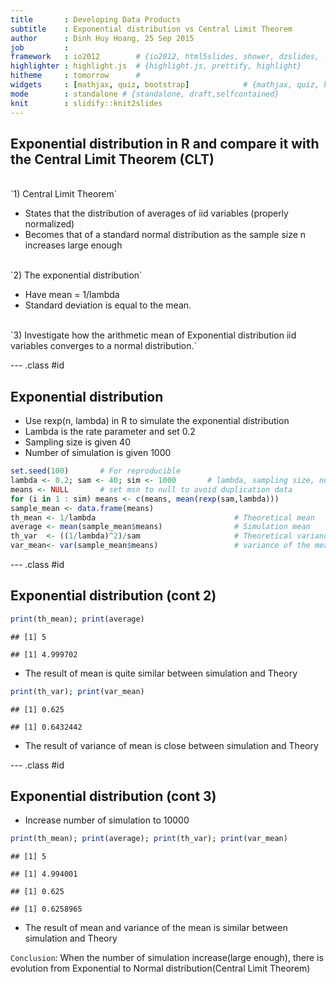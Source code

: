 ```yaml
---
title       : Developing Data Products
subtitle    : Exponential distribution vs Central Limit Theorem
author      : Dinh Huy Hoang, 25 Sep 2015
job         : 
framework   : io2012        # {io2012, html5slides, shower, dzslides, ...}
highlighter : highlight.js  # {highlight.js, prettify, highlight}
hitheme     : tomorrow      # 
widgets     : [mathjax, quiz, bootstrap]            # {mathjax, quiz, bootstrap}
mode        : standalone # {standalone, draft,selfcontained}
knit        : slidify::knit2slides
---
```


## Exponential distribution in R and compare it with the Central Limit Theorem (CLT)

<br>
`1) Central Limit Theorem`

  * States that the distribution of averages of iid variables (properly normalized)
  * Becomes that of a standard normal distribution as the sample size n increases large enough

<br>
`2) The exponential distribution` 
  
  * Have mean = 1/lambda 
  * Standard deviation is equal to the mean.

<br>
`3) Investigate how the arithmetic mean of Exponential distribution iid variables converges to a normal distribution.` 


--- .class #id 

## Exponential distribution 

* Use rexp(n, lambda) in R to simulate the exponential distribution 
* Lambda is the rate parameter and set 0.2
* Sampling size is given 40
* Number of simulation is given 1000


```r
set.seed(100)       # For reproducible 
lambda <- 0.2; sam <- 40; sim <- 1000       # lambda, sampling size, number of distributions 
means <- NULL       # set msn to null to avoid duplication data 
for (i in 1 : sim) means <- c(means, mean(rexp(sam,lambda))) 
sample_mean <- data.frame(means) 
th_mean <- 1/lambda                               # Theoretical mean
average <- mean(sample_mean$means)                # Simulation mean
th_var  <- ((1/lambda)^2)/sam                     # Theoretical variance 
var_mean<- var(sample_mean$means)                 # variance of the means 
```

--- .class #id
## Exponential distribution (cont 2)


```r
print(th_mean); print(average)
```

```
## [1] 5
```

```
## [1] 4.999702
```
* The result of mean is quite similar between simulation and Theory 

```r
print(th_var); print(var_mean)
```

```
## [1] 0.625
```

```
## [1] 0.6432442
```
* The result of variance of mean is close between simulation and Theory 

--- .class #id

## Exponential distribution (cont 3)
* Increase number of simulation to 10000



```r
print(th_mean); print(average); print(th_var); print(var_mean)
```

```
## [1] 5
```

```
## [1] 4.994001
```

```
## [1] 0.625
```

```
## [1] 0.6258965
```

* The result of mean and variance of the mean is similar between simulation and Theory 

`Conclusion`: When the number of simulation increase(large enough), there is evolution from Exponential to Normal distribution(Central Limit Theorem) 

